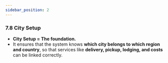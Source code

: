 ```yaml
---
sidebar_position: 2
---
```


### 7.8 City Setup

- **City Setup = The foundation.**
- It ensures that the system knows **which city belongs to which region and country**, so that services like **delivery, pickup, lodging, and costs** can be linked correctly.